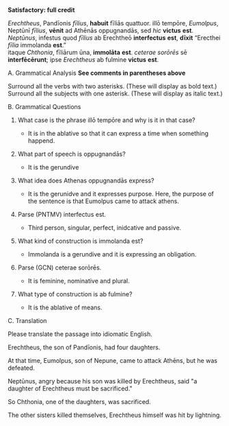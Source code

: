 **Satisfactory: full credit**



*Erechtheus*, Pandīonis *fīlius*, **habuit** fīliās quattuor.
illō tempōre, *Eumolpus*, Neptūnī *fīlius*, **vēnit** ad Athēnās oppugnandās, sed *hic* **victus** **est**.
*Neptūnus*, infestus quod *fīlius* ab Erechtheō **interfectus** **est**, **dīxit**
“Erecthei *fīlia* immolanda **est**.”  
itaque *Chthonia*, fīliārum ūna, **immolāta** **est**.
*ceterae* *sorōrēs* sē **interfēcērunt**; ipse *Erechtheus* ab fulmine **victus** **est**.  

A. Grammatical Analysis **See comments in parentheses above**

Surround all the verbs with two asterisks. (These will display as bold text.) Surround all the subjects with one asterisk. (These will display as italic text.)

B. Grammatical Questions

1. What case is the phrase illō tempōre and why is it in that case?
    - It is in the ablative so that it can express a time when something happend.

2. What part of speech is oppugnandās?
    - It is the gerundive

3. What idea does Athenas oppugnandās express?
    - It is the gerunidve and it expresses purpose. Here, the purpose of the sentence is that Eumolpus came to attack athens.

4. Parse (PNTMV) interfectus est.
    - Third person, singular, perfect, inidcative and passive.

5. What kind of construction is immolanda est?
    - Immolanda is a gerundive and it is expressing an obligation.

6. Parse (GCN) ceterae sorōrēs.
      - It is feminine, nominative and plural.

7. What type of construction is ab fulmine?
    - It is the ablative of means.


C. Translation

Please translate the passage into idiomatic English.

Erechtheus, the son of Pandīonis, had four daughters.

At that time, Eumolpus, son of Nepune, came to attack Athēns, but he was defeated.

Neptūnus, angry because his son was killed by Erechtheus, said "a daughter of Erechtheus must be sacrificed."

So Chthonia, one of the daughters, was sacrificed.

The other sisters killed themselves, Erechtheus himself was hit by lightning.
